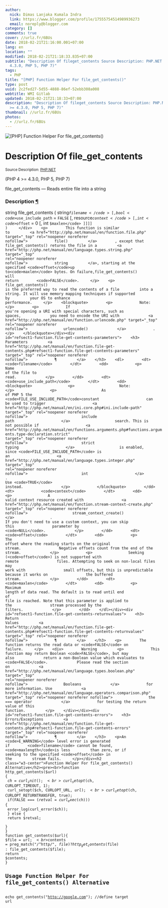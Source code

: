 ```yaml
---
author:
  nick: Dimas Lanjaka Kumala Indra
  link: https://www.blogger.com/profile/17555754514989936273
  email: noreply@blogger.com
category: []
comments: true
cover: //urlz.fr/6BUs
date: 2018-02-21T21:16:00.001+07:00
lang: en
location: ""
modified: 2018-02-21T21:18:33.835+07:00
subtitle: "Description Of fileget_contents Source Description: PHP.NET (PHP 4 >=
  4.3.0, PHP 5, PHP 7)"
tags:
  - PHP
title: "[PHP] Function Helper For file_get_contents()"
type: post
uuid: 2c2fed27-5d55-4888-86ef-52ebb308a008
webtitle: WMI Gitlab
updated: 2018-02-21T21:18:33+07:00
description: "Description Of fileget_contents Source Description: PHP.NET (PHP 4
  >= 4.3.0, PHP 5, PHP 7)"
thumbnail: //urlz.fr/6BUs
photos:
  - //urlz.fr/6BUs
---
```


<img src="//urlz.fr/6BUs" title="[PHP] Function Helper For file_get_contents()"><div>    <h1>        Description Of file_get_contents     </h1><small class="w3-right">Source Description: <a href="//php.net/manual/en/function.file-get-contents.php" title="Description Of get_meta_tags" rel="nofollow noopener">PHP.NET</a></small>    <p>        (PHP 4 &gt;= 4.3.0, PHP 5, PHP 7)     </p>    <p>        file_get_contents — Reads entire file into a string     </p></div><div id="refsect1-function.file-get-contents-description">    <h3>        Description         <a href="http://php.net/manual/en/function.file-get-contents.php#refsect1-function.file-get-contents-description" target="_top" rel="noopener noreferer nofollow">            ¶         </a>    </h3>    <div>string file_get_contents ( string<code>$filename</code> [, bool<code>$use_include_path</code> = <code>FALSE</code> [, resource<code>$context</code> [, int <code>$offset</code> = 0 [, int        <code>$maxlen</code> ]]]] )     </div>    <p>        This function is similar to         <a href="http://php.net/manual/en/function.file.php" target="_top" rel="noopener noreferer nofollow">            file()         </a>        , except that file_get_contents() returns the file in a         <a href="http://php.net/manual/en/language.types.string.php" target="_top" rel="noopener noreferer nofollow">            string         </a>, starting at the specified <code>offset</code>up to<code>maxlen</code> bytes. On failure,file_get_contents() will return        <code>FALSE</code>.     </p>    <p>        file_get_contents() is the preferred way to read the contents of a file         into a string. It will use memory mapping techniques if supported by         your OS to enhance performance.     </p>    <blockquote>        <p>            Note:         </p>        <p>            If you're opening a URI with special characters, such as spaces,             you need to encode the URI with             <a href="http://php.net/manual/en/function.urlencode.php" target="_top" rel="noopener noreferer nofollow">                urlencode()             </a>            .         </p>    </blockquote></div><div id="refsect1-function.file-get-contents-parameters">    <h3>        Parameters         <a href="http://php.net/manual/en/function.file-get-contents.php#refsect1-function.file-get-contents-parameters" target="_top" rel="noopener noreferer nofollow">            ¶         </a>    </h3>    <dl>        <dt>            <code>filename</code>        </dt>        <dd>            <p>                Name of the file to read.             </p>        </dd>        <dt>            <code>use_include_path</code>        </dt>        <dd>            <blockquote>                <p>                    Note:                 </p>                <p>                    As of PHP 5 the <code>FILE_USE_INCLUDE_PATH</code>constant                     can be used to trigger                     <a href="http://php.net/manual/en/ini.core.php#ini.include-path" target="_top" rel="noopener noreferer nofollow">                        include path                     </a>                    search. This is not possible if                     <a href="http://php.net/manual/en/functions.arguments.php#functions.arguments.type-declaration.strict" target="_top" rel="noopener noreferer nofollow">                        strict typing                     </a>                    is enabled, since <code>FILE_USE_INCLUDE_PATH</code> is an                     <a href="http://php.net/manual/en/language.types.integer.php" target="_top" rel="noopener noreferer nofollow">                        int                     </a>                    . Use <code>TRUE</code> instead.                 </p>            </blockquote>        </dd>        <dt>            <code>context</code>        </dt>        <dd>            <p>                A valid context resource created with                 <a href="http://php.net/manual/en/function.stream-context-create.php" target="_top" rel="noopener noreferer nofollow">                    stream_context_create()                 </a>                . If you don't need to use a custom context, you can skip this                 parameter by <code>NULL</code>.             </p>        </dd>        <dt>            <code>offset</code>        </dt>        <dd>            <p>                The offset where the reading starts on the original stream.                 Negative offsets count from the end of the stream.             </p>            <p>                Seeking (<code>offset</code>) is not supported with remote                 files. Attempting to seek on non-local files may work with                 small offsets, but this is unpredictable because it works on                 the buffered stream.             </p>        </dd>        <dt>            <code>maxlen</code>        </dt>        <dd>            <p>                Maximum length of data read. The default is to read until end                 of file is reached. Note that this parameter is applied to the                 stream processed by the filters.             </p>        </dd>    </dl></div><div id="refsect1-function.file-get-contents-returnvalues">    <h3>        Return Values         <a href="http://php.net/manual/en/function.file-get-contents.php#refsect1-function.file-get-contents-returnvalues" target="_top" rel="noopener noreferer nofollow">            ¶         </a>    </h3>    <p>        The function returns the read data or <code>FALSE</code> on failure.     </p>    <div>        Warning         <p>            This function may return Boolean <code>FALSE</code>, but may also             return a non-Boolean value which evaluates to <code>FALSE</code>.             Please read the section on             <a href="http://php.net/manual/en/language.types.boolean.php" target="_top" rel="noopener noreferer nofollow">                Booleans             </a>            for more information. Use             <a href="http://php.net/manual/en/language.operators.comparison.php" target="_top" rel="noopener noreferer nofollow">                the === operator             </a>            for testing the return value of this function.         </p>    </div></div><div id="refsect1-function.file-get-contents-errors">    <h3>        Errors/Exceptions         <a href="http://php.net/manual/en/function.file-get-contents.php#refsect1-function.file-get-contents-errors" target="_top" rel="noopener noreferer nofollow">            ¶         </a>    </h3>    <p>An <code>E_WARNING</code> level error is generated if        <code>filename</code> cannot be found, <code>maxlength</code>is less         than zero, or if seeking to the specified <code>offset</code> in the         stream fails.     </p></div><h2 class="w3-center">Function Helper For file_get_contents() Alternative</h2><pre><br>function http_get_contents($url)<br>{<br>  $ch = curl_init();<br>  curl_setopt($ch, CURLOPT_TIMEOUT, 1);<br>  curl_setopt($ch, CURLOPT_URL, $url);<br>  curl_setopt($ch, CURLOPT_RETURNTRANSFER, true);<br>  if(FALSE === ($retval = curl_exec($ch))) {<br>    error_log(curl_error($ch));<br>  } else {<br>    return $retval;<br>  }<br>}<br>function get_contents($url){<br>$file = $url;<br>$contents = preg_match("/^http/", $file) ? http_get_contents($file) : file_get_contents($file);<br>return $contents;<br>}<br></pre><h2 class="w3-center">Usage Function Helper For file_get_contents() Alternative</h2><pre><br>echo get_contents("http://google.com"); //define target url<br></pre><script>document.querySelectorAll("pre,code");
  pretext.forEach(function (el) {
    el.classList.toggle("notranslate", true);
  });</script>